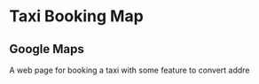 # Taxi Booking Map

## Google Maps

A web page for booking a taxi with some feature to convert addre